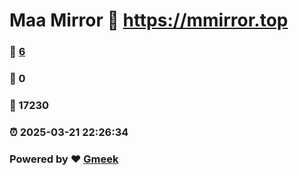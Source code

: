 # Maa Mirror :link: https://mmirror.top 
### :page_facing_up: [6](https://mmirror.top/tag.html) 
### :speech_balloon: 0 
### :hibiscus: 17230 
### :alarm_clock: 2025-03-21 22:26:34 
### Powered by :heart: [Gmeek](https://github.com/Meekdai/Gmeek)
